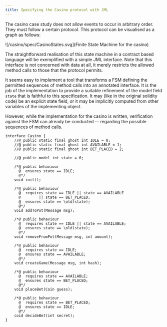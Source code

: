 ```yaml
---
title: Specifying the Casino protocol with JML
---
```


The casino case study does not allow events to occur in arbitrary
order. They must follow a certain protocol. This protocol can be
visualised as a graph as follows:

![/casino/spec/CasinoStates.svg](Finite State Machine for the casino)

The straightforward realisation of this state machine in a contract
based language will be exemplified with a simple JML interface. Note
that this interface is not concerned with data at all, it merely
restricts the allowed method calls to those that the protocol permits.

It seems easy to implement a tool that transforms a FSM defining the
permitted sequences of method calls into an annotated interface.  It
is the job of the implementation to provide a suitable refinement of
the model field `state` that is faithful to this specification. It may
(like in the original solidity code) be an explicit state field, or it
may be implicitly computed from other variables of the implementing
object.

However, while the implementation for the casino is written,
verification against the FSM can already be conducted -- regarding the
possible sequences of method calls.

```
interface Casino {
    //@ public static final ghost int IDLE = 0;
    //@ public static final ghost int AVAILABLE = 1;
    //@ public static final ghost int BET_PLACED = 2;

    //@ public model int state = 0;

    /*@ public behaviour
      @  ensures state == IDLE;
      @*/
    void init();

    /*@ public behaviour
      @  requires state == IDLE || state == AVAILABLE 
      @        || state == BET_PLACED;
      @  ensures state == \old(state);
      @*/
    void addToPot(Message msg);

    /*@ public behaviour
      @  requires state == IDLE || state == AVAILABLE;
      @  ensures state == \old(state);
      @*/
    void removeFromPot(Message msg, int amount);

    /*@ public behaviour
      @  requires state == IDLE;
      @  ensures state == AVAILABLE;
      @*/
    void createGame(Message msg, int hash);

    /*@ public behaviour
      @  requires state == AVAILABLE;
      @  ensures state == BET_PLACED;
      @*/
    void placeBet(Coin guess);

    /*@ public behaviour
      @  requires state == BET_PLACED;
      @  ensures state == IDLE;
      @*/
    coid decideBet(int secret);
}
```
